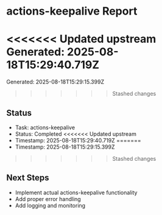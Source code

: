 # actions-keepalive Report

<<<<<<< Updated upstream
Generated: 2025-08-18T15:29:40.719Z
=======
Generated: 2025-08-18T15:29:15.399Z
>>>>>>> Stashed changes

## Status
- Task: actions-keepalive
- Status: Completed
<<<<<<< Updated upstream
- Timestamp: 2025-08-18T15:29:40.719Z
=======
- Timestamp: 2025-08-18T15:29:15.399Z
>>>>>>> Stashed changes

## Next Steps
- Implement actual actions-keepalive functionality
- Add proper error handling
- Add logging and monitoring
